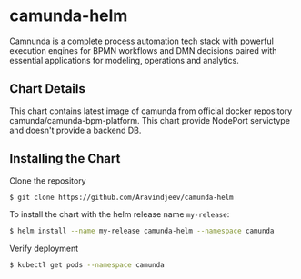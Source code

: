 # camunda-helm
Camnunda is a complete process automation tech stack with powerful execution engines for BPMN workflows and DMN decisions paired with essential applications for modeling, operations and analytics.

## Chart Details
This chart contains latest image of camunda from official docker repository camunda/camunda-bpm-platform. 
This chart provide NodePort servictype and doesn't provide a backend DB.

## Installing the Chart
Clone the repository
```bash
$ git clone https://github.com/Aravindjeev/camunda-helm
```
To install the chart with the helm release name `my-release`:
```bash
$ helm install --name my-release camunda-helm --namespace camunda
```
Verify deployment
```bash
$ kubectl get pods --namespace camunda
```
